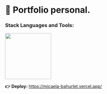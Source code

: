 <h1 align="start"> 	&#128587; Portfolio personal.</h1> 

<h3 align="start">Stack Languages and Tools:</h3> 
<p align="start">
<img width="150px"  src="https://skillicons.dev/icons?i=html,css,js,ps,perline=10"  />
</p>


<strong align="start">	&#128073; Deploy:</strong> 
 https://micaela-bahurlet.vercel.app/
